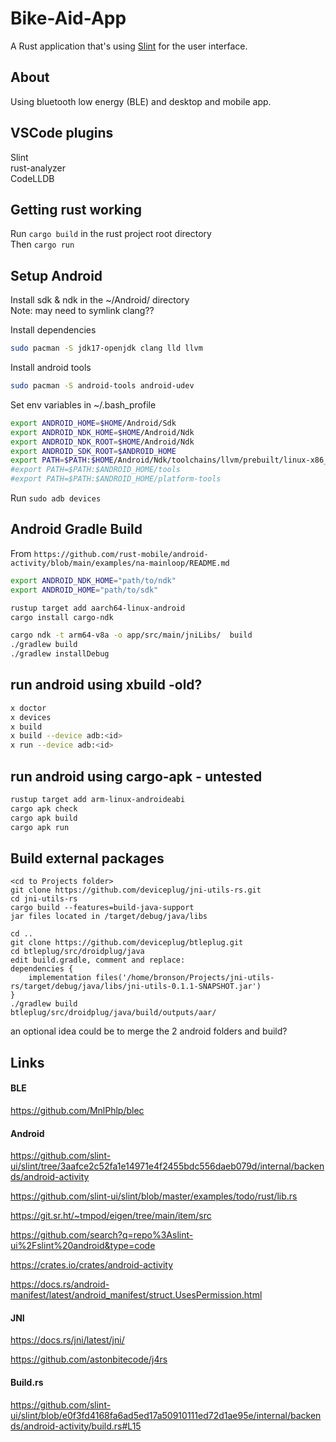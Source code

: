 # Bike-Aid-App

A Rust application that's using [Slint](https://slint.rs) for the user interface.

## About

Using bluetooth low energy (BLE) and desktop and mobile app.

## VSCode plugins
Slint  
rust-analyzer  
CodeLLDB  

## Getting rust working
Run ```cargo build``` in the rust project root directory  
Then ```cargo run```

## Setup Android
Install sdk & ndk in the ~/Android/ directory  
Note: may need to symlink clang??

Install dependencies  
```bash
sudo pacman -S jdk17-openjdk clang lld llvm
```

Install android tools
```bash
sudo pacman -S android-tools android-udev
```

Set env variables in ~/.bash_profile 
```bash
export ANDROID_HOME=$HOME/Android/Sdk
export ANDROID_NDK_HOME=$HOME/Android/Ndk
export ANDROID_NDK_ROOT=$HOME/Android/Ndk
export ANDROID_SDK_ROOT=$ANDROID_HOME
export PATH=$PATH:$HOME/Android/Ndk/toolchains/llvm/prebuilt/linux-x86_64/bin
#export PATH=$PATH:$ANDROID_HOME/tools
#export PATH=$PATH:$ANDROID_HOME/platform-tools
```

Run ```sudo adb devices```


## Android Gradle Build
From ```https://github.com/rust-mobile/android-activity/blob/main/examples/na-mainloop/README.md```
``` bash
export ANDROID_NDK_HOME="path/to/ndk"
export ANDROID_HOME="path/to/sdk"

rustup target add aarch64-linux-android
cargo install cargo-ndk

cargo ndk -t arm64-v8a -o app/src/main/jniLibs/  build
./gradlew build
./gradlew installDebug
```




## run android using xbuild -old?
```bash
x doctor
x devices
x build
x build --device adb:<id>
x run --device adb:<id>
```

## run android using cargo-apk - untested
```bash
rustup target add arm-linux-androideabi
cargo apk check
cargo apk build
cargo apk run
```


## Build external packages
```
<cd to Projects folder>
git clone https://github.com/deviceplug/jni-utils-rs.git
cd jni-utils-rs
cargo build --features=build-java-support
jar files located in /target/debug/java/libs

cd ..
git clone https://github.com/deviceplug/btleplug.git
cd btleplug/src/droidplug/java
edit build.gradle, comment and replace:
dependencies {
    implementation files('/home/bronson/Projects/jni-utils-rs/target/debug/java/libs/jni-utils-0.1.1-SNAPSHOT.jar')
}
./gradlew build 
btleplug/src/droidplug/java/build/outputs/aar/
```
an optional idea could be to merge the 2 android folders and build?


## Links

#### BLE

https://github.com/MnlPhlp/blec


#### Android
https://github.com/slint-ui/slint/tree/3aafce2c52fa1e14971e4f2455bdc556daeb079d/internal/backends/android-activity

https://github.com/slint-ui/slint/blob/master/examples/todo/rust/lib.rs

https://git.sr.ht/~tmpod/eigen/tree/main/item/src

https://github.com/search?q=repo%3Aslint-ui%2Fslint%20android&type=code


https://crates.io/crates/android-activity

https://docs.rs/android-manifest/latest/android_manifest/struct.UsesPermission.html

#### JNI

https://docs.rs/jni/latest/jni/

https://github.com/astonbitecode/j4rs

#### Build.rs

https://github.com/slint-ui/slint/blob/e0f3fd4168fa6ad5ed17a50910111ed72d1ae95e/internal/backends/android-activity/build.rs#L15
